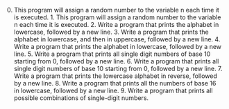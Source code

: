 0. This program will assign a random number to the variable n each time it is executed. 1. This program will assign a random number to the variable n each time it is executed. 2. Write a program that prints the alphabet in lowercase, followed by a new line. 3. Write a program that prints the alphabet in lowercase, and then in uppercase, followed by a new line. 4. Write a program that prints the alphabet in lowercase, followed by a new line. 5. Write a program that prints all single digit numbers of base 10 starting from 0, followed by a new line. 6. Write a program that prints all single digit numbers of base 10 starting from 0, followed by a new line. 7. Write a program that prints the lowercase alphabet in reverse, followed by a new line. 8. Write a program that prints all the numbers of base 16 in lowercase, followed by a new line. 9. Write a program that prints all possible combinations of single-digit numbers.
